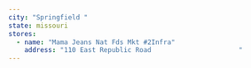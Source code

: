 ```yaml
---
city: "Springfield "
state: missouri
stores:
  - name: "Mama Jeans Nat Fds Mkt #2Infra"
    address: "110 East Republic Road                      "
---
```

